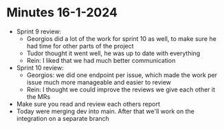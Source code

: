 # Minutes 16-1-2024

- Sprint 9 review:
  - Georgios did a lot of the work for sprint 10 as well, to make sure he had time for other parts of the project
  - Tudor thought it went well, he was up to date with everything
  - Rein: I liked that we had much better communication
- Sprint 10 review:
  - Georgios: we did one endpoint per issue, which made the work per issue much more manageable and easier to review
  - Rein: I thought we could improve the reviews we give each other it the MRs
- Make sure you read and review each others report
- Today were merging dev into main. After that we'll work on the integration on a separate branch